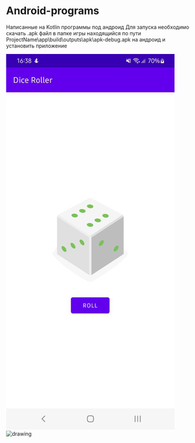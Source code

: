 # Android-programs
Написанные на Kotlin программы под андроид
Для запуска необходимо скачать .apk файл в папке игры находящийся по пути ProjectName\app\build\outputs\apk\apk-debug.apk на андроид и установить приложение

![Dice roller](https://github.com/Kurosage/Android-programs/raw/main/DiceRoller/diceroller.png)
<img src="diceroller.png" alt="drawing" width="200"/>
